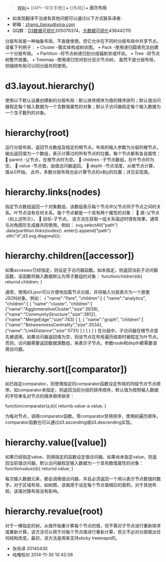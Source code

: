 > [Wiki](Home) ▸ [[API--中文手册]] ▸ [[布局]] ▸ **层次布局**

* 如发现翻译不当或有其他问题可以通过以下方式联系译者:
* 邮箱：zhang_tianxu@sina.com
* QQ群：[D3数据可视化](http://jq.qq.com/?_wv=1027&k=ZGcqYF)205076374，[大数据可视化](http://jq.qq.com/?_wv=1027&k=S8wGMe)436442115

分层布局是一种抽象布局，不直接使用。但它允许在不同的分层布局中共享节点。请看下列例子：
•	Cluster -簇实体构成树状图。
•	Pack -使用递归圆填充法创建一个分层布局。
•	Partition -将节点树递归划分成辐射状或环状。
•	Tree -将节点树整齐放置。
•	Treemap -使用递归空间划分显示节点树。
虽然不是分层布局，但捆绑布局可以同分层共同使用。
# d3.layout.hierarchy()
使用以下默认设置创建新的分层布局：默认排序顺序为值的降序排列；默认值访问器假定每个输入数据为一个含数值属性的对象；默认子访问器假定每个输入数据为一个含子数列的对象。
# hierarchy(root)
运行分层布局，返回节点数组及指定的根节点。布局的输入参数为分层的根节点，输出返回值为一个数组，表示计算过的所有节点的位置。每个节点都有各自属性：
	parent -父节点，在根节点时为空。
	children -子节点数组，在叶节点时为空。
	value -节点值，由值访问器返回。
	depth -节点深度，从根节点计算，值从0开始。
此外，多数分层布局也会计算节点的x和y的位置；详见实现类。
# hierarchy.links(nodes)

指定节点数组返回一个对象数组，该数组表示每个节点中父节点同子节点之间的关系。叶节点没有任何关系。每个节点都是一个具有两个属性的对象：
	源-父节点（如上述所示）。
	目标-子节点。
该方法在获取一组关系描述时很有效果，通常与对角图形生成器共同使用。例如：
svg.selectAll("path")
.data(partition.links(nodes))
.enter().append("path")
.attr("d",d3.svg.diagonal());
# hierarchy.children([accessor])
如果accessor已经指定，则设定子访问器函数。如未指定，则返回当前子访问器函数，该函数将输入数据默认为带子数组的对象：
functionchildren(d){
returnd.children;
}

通常，使用d3.json可以方便地加载节点分层，并将输入分层表示为一个嵌套JSON对象。例如：
{
"name":"flare",
"children":[
{
"name":"analytics",
"children":[
{
"name":"cluster",
"children":[
{"name":"AgglomerativeCluster","size":3938},
{"name":"CommunityStructure","size":3812},
{"name":"MergeEdge","size":743}
]
},
{
"name":"graph",
"children":[
{"name":"BetweennessCentrality","size":3534},
{"name":"LinkDistance","size":5731}
]
}
]
}
]
}
在分层中，子访问器在根节点首先被调用。如果访问器返回值为空，则该节点在布局遍历结束时被假定为叶节点。否则，访问器需要返回数据源数组，来表示子节点。参数node和depth都需要调用访问器。

# hierarchy.sort([comparator])

如已指定comparator，则使用指定的comparator函数设定布局的同级节点节点顺序。如comparator未指定，则返回当前分组的排序顺序，默认值为按照输入数据的字符串名对节点的降序顺序排序：

functioncomparator(a,b){
returnb.value-a.value;
}

为每对节点，调用comparator函数。零comparator禁用排序，使用树遍历顺序。comparator函数也可以通过d3.ascending或d3.descending实现。
# hierarchy.value([value])
如果已经指定value，则用指定的函数设定值访问器。如果尚未指定value，则返回当前值访问器。默认访问器假定输入数据为一个具有数值属性的对象：
functionvalue(d){
returnd.value;
}

每次输入数据元素，都会调用值访问器，并且必须返回一个用以表示节点数值的数字。对于区域布局，如树图，该值用于设定每个节点值相应的面积。对于其他布局，该值对簇布局没有影响。

# hierarchy.revalue(root)

对于一棵指定的树，从根开始重计算每个节点的值，但不需对子节点进行重新排序或重新计算。该方法可以用于对每个节点值进行重新计算，但又不必对分层做出任何结构改变。最初，该方法是用来支持sticky treemaps的。

* 张烁译 20140430 
* 咕噜校对 2014-11-30 10:42:08